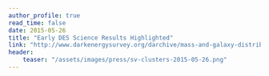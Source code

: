 ```yaml
---
author_profile: true
read_time: false
date: 2015-05-26
title: "Early DES Science Results Highlighted"
link: "http://www.darkenergysurvey.org/darchive/mass-and-galaxy-distributions-of-four-massive-galaxy-clusters-from-dark-energy-survey-science-verification-data/"
header: 
    teaser: "/assets/images/press/sv-clusters-2015-05-26.png"
---
```

